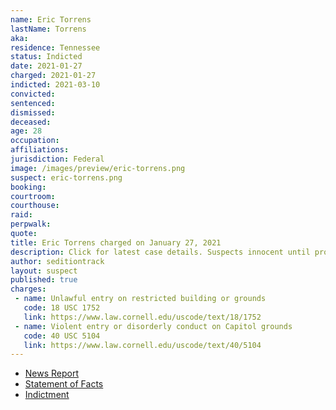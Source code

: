 ```yaml
---
name: Eric Torrens
lastName: Torrens
aka:
residence: Tennessee
status: Indicted
date: 2021-01-27
charged: 2021-01-27
indicted: 2021-03-10
convicted: 
sentenced: 
dismissed: 
deceased:
age: 28
occupation:
affiliations:
jurisdiction: Federal
image: /images/preview/eric-torrens.png
suspect: eric-torrens.png
booking:
courtroom:
courthouse:
raid:
perpwalk:
quote:
title: Eric Torrens charged on January 27, 2021
description: Click for latest case details. Suspects innocent until proven guilty.
author: seditiontrack
layout: suspect
published: true
charges:
 - name: Unlawful entry on restricted building or grounds
   code: 18 USC 1752
   link: https://www.law.cornell.edu/uscode/text/18/1752
 - name: Violent entry or disorderly conduct on Capitol grounds
   code: 40 USC 5104
   link: https://www.law.cornell.edu/uscode/text/40/5104
---
```

- [News Report](https://www.msn.com/en-us/news/crime/gallatin-man-arrested-on-charges-related-to-capitol-riots/ar-BB1djcvS)
- [Statement of Facts](https://www.justice.gov/usao-dc/case-multi-defendant/file/1371541/download)
- [Indictment](https://www.justice.gov/usao-dc/case-multi-defendant/file/1377936/download)
